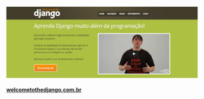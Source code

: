 ![Welcome to the Django](slides/img/welcome-to-the-django.png)
#### [welcometothedjango.com.br](http://welcometothedjango.com.br/])

